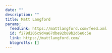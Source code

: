 ```yaml
---
date: ""
description: ""
title: Matt Langford
params:
  feedlink: https://mattlangford.com/feed.xml
  id: f279d205c9d4a67dbe92b89b2d6e0c5e
  link: https://mattlangford.com/
  blogrolls: []
---
```

